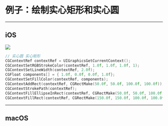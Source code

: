 # 例子：绘制实心矩形和实心圆

---

## iOS

![](render/examples/images/ios_solid_circle_and_solid_rectangle.png)

```cpp
// 实心圆 实心矩形
CGContextRef contextRef = UIGraphicsGetCurrentContext();
CGContextSetRGBStrokeColor(contextRef, 1.0f, 1.0f, 1.0f, 1);
CGContextSetLineWidth(contextRef, 2.0f);
CGFloat components[] = { 1.0f, 0.0f, 0.0f, 1.0f};
CGContextSetFillColor(contextRef, components);
CGContextAddRect(contextRef, CGRectMake(50.0f, 50.0f, 100.0f, 100.0f));
CGContextStrokePath(contextRef);
CGContextFillEllipseInRect(contextRef, CGRectMake(50.0f, 50.0f, 100.0f, 100.0f));
CGContextFillRect(contextRef, CGRectMake(150.0f, 150.0f, 100.0f, 100.0f));
```

---

## macOS

```cpp

```

